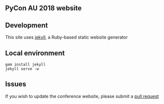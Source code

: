 ## PyCon AU 2018 website


## Development 

This site uses [jekyll](https://jekyllrb.com/), a Ruby-based static website generator

## Local environment

``` shell
gem install jekyll
jekyll serve -w
```

## Issues

If you wish to update the conference website, please submit a [pull request](https://help.github.com/articles/about-pull-requests/)
